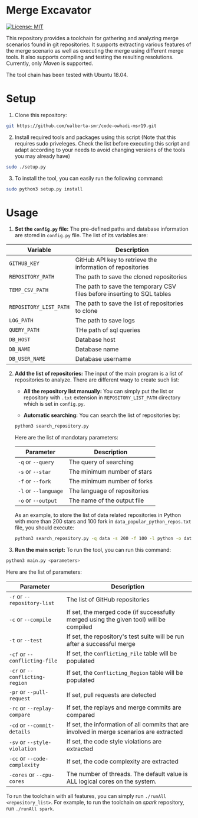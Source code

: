 
# Merge Excavator

 [![License: MIT](https://img.shields.io/badge/License-MIT-blue.svg)](https://opensource.org/licenses/MIT)

This repository provides a toolchain for gathering and analyzing merge scenarios found in git repositories. 
It supports extracting various features of the merge scenario as well as executing the merge using different merge tools.
It also supports compiling and testing the resulting resolutions. Currently, only _Maven_ is supported.

The tool chain has been tested with Ubuntu 18.04. 

# Setup
1. Clone this repository:

```bash
git https://github.com/ualberta-smr/code-owhadi-msr19.git
```

2. Install required tools and packages using this script (Note that this requires sudo priveleges. 
Check the list before executing this script and adapt according to your needs to avoid changing versions of the
 tools you may already have)

```bash
sudo ./setup.py
``` 

3. To install the tool, you can easily run the following command:

```bash
sudo python3 setup.py install
```

# Usage 

1. **Set the `config.py` file:** The pre-defined paths and database information are stored in  `config.py` file. 
The list of its variables are:

| Variable | Description |
| --- | --- |
| `GITHUB_KEY` | GitHub API key to retrieve the information of repositories
| `REPOSITORY_PATH` | The path to save the cloned repositories
| `TEMP_CSV_PATH` |  The path to save the temporary CSV files before inserting to SQL tables
| `REPOSITORY_LIST_PATH` | The path to save the list of repositories to clone
| `LOG_PATH` | The path to save logs |
| `QUERY_PATH` | THe path of sql queries |
| `DB_HOST` | Database host |
| `DB_NAME` | Database name |
| `DB_USER_NAME` | Database username |

2. **Add the list of repositories:** The input of the main program is a list of repositories to analyze. There are different waqy to create such list:

    * **All the repository list manually:** You can simply put the list or repository with `.txt` extension in
     `REPOSITORY_LIST_PATH` directory which is set in `config.py`.

    * **Automatic searching:** You can search the list of repositories by:
    
    ```bash
    python3 search_repository.py
    ```
    Here are the list of mandotary parameters:
    
    | Parameter | Description |
    | --- | --- |
    | `-q` or `--query` | The query of searching |
    | `-s` or `--star` | The minimum number of stars |
    | `-f` or `--fork` | The minimum number of forks |
    | `-l` or `--language` | The language of repositories | 
    | `-o` or `--output` | The name of the output file |  
    
    As an example, to store the list of data related repositories in Python with more than 200 stars and 100 fork in
     `data_popular_python_repos.txt` file, you should execute:
     
    ```bash
    python3 search_repository.py -q data -s 200 -f 100 -l python -o data_popular_python_repos
    ```

3. **Run the main script:** To run the tool, you can run this command:

```bash
python3 main.py <parameters>  
```    
Here are the list of parameters:

| Parameter | Description |
| --- | --- |
| `-r` or `--repository-list` | The list of GitHub repositories |
| `-c` or `--compile` | If set, the merged code (if successfully merged using the given tool) will be compiled |
| `-t` or `--test` | If set, the repository\'s test suite will be run after a successful merge |   
| `-cf` or `--conflicting-file` | If set, the `Conflicting_File` table will be populated |
| `-cr` or `--conflicting-region` | If set, the `Conflicting_Region` table will be populated |
| `-pr` or `--pull-request` | If set, pull requests are detected |
| `-rc` or `--replay-compare` | If set, the replays and merge commits are compared |
| `-cd` or `--commit-details` | If set, the information of all commits that are involved in merge scenarios are extracted |
| `-sv` or `--style-violation` | If set, the code style violations are extracted |
| `-cc` or `--code-complexity` | If set, the code complexity are extracted |
| `-cores` or `--cpu-cores` | The number of threads. The default value is ALL logical cores on the system. |

To run the toolchain with all features, you can simply run `./runAll <repository_list>`. For example, to run the toolchain
on _spark_ repository, run `./runAll spark`.

